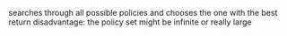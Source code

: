 searches through all possible policies and chooses the one with the best return
disadvantage: the policy set might be infinite or really large